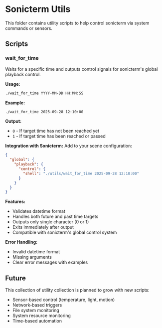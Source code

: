 # Sonicterm Utils

This folder contains utility scripts to help control sonicterm via system commands or sensors.

## Scripts

### wait_for_time

Waits for a specific time and outputs control signals for sonicterm's global playback control.

**Usage:**

```bash
./wait_for_time YYYY-MM-DD HH:MM:SS
```

**Example:**

```bash
./wait_for_time 2025-09-28 12:10:00
```

**Output:**

- `0` - If target time has not been reached yet
- `1` - If target time has been reached or passed

**Integration with Sonicterm:**
Add to your scene configuration:

```json
{
  "global": {
    "playback": {
      "control": {
        "shell": "./utils/wait_for_time 2025-09-28 12:10:00"
      }
    }
  }
}
```

**Features:**

- Validates datetime format
- Handles both future and past time targets
- Outputs only single character (0 or 1)
- Exits immediately after output
- Compatible with sonicterm's global control system

**Error Handling:**

- Invalid datetime format
- Missing arguments
- Clear error messages with examples

## Future

This collection of utility collection is planned to grow with new scripts:

- Sensor-based control (temperature, light, motion)
- Network-based triggers
- File system monitoring
- System resource monitoring
- Time-based automation

